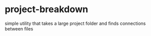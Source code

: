 # project-breakdown
simple utility that takes a large project folder and finds connections between files
